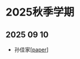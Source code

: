 # 2025秋季学期
## 2025 09 10
 - 孙佳家[[paper](./https://github.com/nuaa-lsy-group/nuaa-lsy-group.github.io/blob/main/assets/papers/Federated%20Learning%20with%20Domain%20Shift%20Eraser.pdf)]
